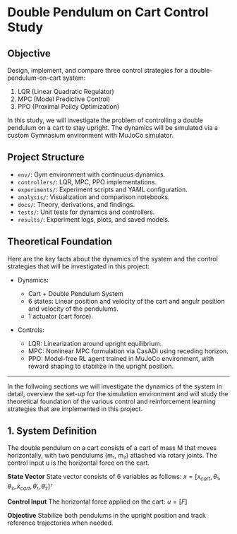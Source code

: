 # Double Pendulum on Cart Control Study

## Objective
Design, implement, and compare three control strategies for a double-pendulum-on-cart system:
1. LQR (Linear Quadratic Regulator)
2. MPC (Model Predictive Control)
3. PPO (Proximal Policy Optimization)

In this study, we will investigate the problem of controlling a double pendulum on a cart to stay upright. The dynamics will be simulated via a custom Gymnasium environment with MuJoCo simulator.

## Project Structure
- `env/`: Gym environment with continuous dynamics.
- `controllers/`: LQR, MPC, PPO implementations.
- `experiments/`: Experiment scripts and YAML configuration.
- `analysis/`: Visualization and comparison notebooks.
- `docs/`: Theory, derivations, and findings.
- `tests/`: Unit tests for dynamics and controllers.
- `results/`: Experiment logs, plots, and saved models.


## Theoretical Foundation
Here are the key facts about the dynamics of the system and the control strategies that will be investigated in this project:
- Dynamics: 
    - Cart + Double Pendulum System
    - 6 states: Linear position and velocity of the cart and angulr position and velocity of the pendulums.
    - 1 actuator (cart force). 

- Controls: 
    -  LQR: Linearization around upright equilibrium.  
    - MPC: Nonlinear MPC formulation via CasADi using receding horizon.  
    - PPO: Model-free RL agent trained in MuJoCo environment, with reward shaping to stabilize in the upright position.  

---    
In the follwoing sections we will investigate the dynamics of the system in detail, overview the set-up for the simulation environment and will study the theoretical foundation of the various control and reinforcement learning strategies that are implemented in this project.

## 1. System Definition
The double pendulum on a cart consists of a cart of mass M that moves horizontally, 
with two pendulums (m₁, m₂) attached via rotary joints. The control input u is the horizontal force on the cart.

**State Vector**
State vector consists of 6 variables as follows:
$x = [x_{cart}, θ₁, θ₂, ẋ_{cart}, θ̇₁, θ̇₂]ᵀ$

**Control Input**
The horizontal force applied on the cart:
$u = [F]$

**Objective**
Stabilize both pendulums in the upright position and track reference trajectories when needed.

